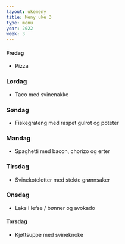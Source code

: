 ```yaml
---
layout: ukemeny
title: Meny uke 3
type: menu
year: 2022
week: 3
---
```


#### Fredag

- Pizza

### Lørdag

- Taco med svinenakke

### Søndag

- Fiskegrateng med raspet gulrot og poteter

### Mandag

- Spaghetti med bacon, chorizo og erter

### Tirsdag

- Svinekoteletter med stekte grønnsaker

### Onsdag

- Laks i lefse / bønner og avokado

#### Torsdag

- Kjøttsuppe med svineknoke
